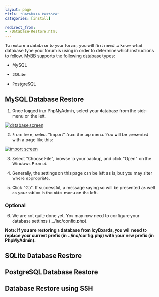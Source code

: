 ```yaml
---
layout: page
title: "Database Restore"
categories: [install]

redirect_from:
- /Database-Restore.html
---
```


To restore a database to your forum, you will first need to know what database type your forum is using in order to determine which instructions to follow. MyBB supports the following database types:

* MySQL

* SQLite

* PostgreSQL

## MySQL Database Restore

1. Once logged into PhpMyAdmin, select your database from the side-menu on the left. 

[![database screen](https://i.gyazo.com/f4376fa46113a79a691d023ee07bf430.png)](https://i.gyazo.com/f4376fa46113a79a691d023ee07bf430.png)

2. From here, select "Import" from the top menu. You will be presented with a page like this:

[![import screen](https://i.gyazo.com/d460da5ba195ecc8f6b0056a8d01b0f0.png)](https://i.gyazo.com/d460da5ba195ecc8f6b0056a8d01b0f0.png)

3. Select "Choose File", browse to your backup, and click "Open" on the Windows Prompt. 

4. Generally, the settings on this page can be left as is, but you may alter where appropriate.

5. Click "Go". If successful, a message saying so will be presented as well as your tables in the side-menu on the left.

### Optional

6. We are not quite done yet. You may now need to configure your database settings (.../inc/config.php).

**Note: If you are restoring a database from IcyBoards, you will need to replace your current prefix (in ../inc/config.php) with your new prefix (in PhpMyAdmin).**

## SQLite Database Restore


## PostgreSQL Database Restore


## Database Restore using SSH

